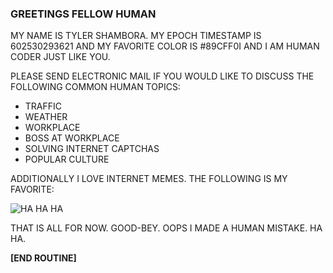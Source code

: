 ### GREETINGS FELLOW HUMAN

MY NAME IS TYLER SHAMBORA. MY EPOCH TIMESTAMP IS 602530293621 AND MY FAVORITE COLOR IS #89CFF0I AND I AM HUMAN CODER JUST LIKE YOU.

PLEASE SEND ELECTRONIC MAIL IF YOU WOULD LIKE TO DISCUSS THE FOLLOWING COMMON HUMAN TOPICS:
- TRAFFIC
- WEATHER
- WORKPLACE
- BOSS AT WORKPLACE
- SOLVING INTERNET CAPTCHAS
- POPULAR CULTURE

ADDITIONALLY I LOVE INTERNET MEMES. THE FOLLOWING IS MY FAVORITE:

![HA HA HA](https://i.imgur.com/RdlvIbpl.png)


THAT IS ALL FOR NOW. GOOD-BEY. OOPS I MADE A HUMAN MISTAKE. HA HA.

**[END ROUTINE]**
